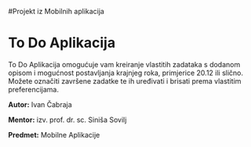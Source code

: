 #Projekt iz Mobilnih aplikacija
# To Do Aplikacija

To Do Aplikacija omogućuje vam kreiranje vlastitih zadataka s dodanom opisom i mogućnost postavljanja krajnjeg roka, primjerice 20.12 ili slično. Možete označiti završene zadatke te ih uređivati i brisati prema vlastitim preferencijama.


**Autor:** Ivan Čabraja 

**Mentor:** izv. prof. dr. sc. Siniša Sovilj

**Predmet:** Mobilne Aplikacije
